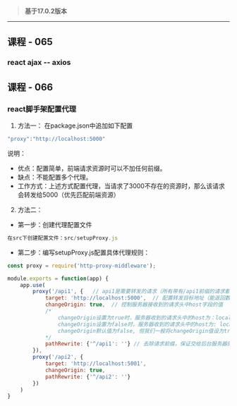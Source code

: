 > **基于17.0.2版本**

-----
## **课程 - 065**
### react ajax -- axios
## **课程 - 066**
### react脚手架配置代理
1. 方法一：
在package.json中追加如下配置
```js
"proxy":"http://localhost:5000"
```
说明：
+ 优点：配置简单，前端请求资源时可以不加任何前缀。
+ 缺点：不能配置多个代理。
+ 工作方式：上述方式配置代理，当请求了3000不存在的资源时，那么该请求会转发给5000（优先匹配前端资源）

2. 方法二：
+ 第一步：创建代理配置文件
```js
在src下创建配置文件：src/setupProxy.js
```

+ 第二步：编写setupProxy.js配置具体代理规则：
```js
const proxy = require('http-proxy-middleware');

module.exports = function(app) {
    app.use(
        proxy('/api1', {   // api1是需要转发的请求（所有带有/api1前缀的请求都会转发给5000）
            target: 'http://localhost:5000',  // 配置转发目标地址（能返回数据的服务器地址）
            changeOrigin: true,  // 控制服务器接收到的请求头中host字段的值
            /*
                changeOrigin设置为true时，服务器收到的请求头中的host为：localhost：5000
                changeOrigin设置为false时，服务器收到的请求头中的host为: localhost: 3000
                changeOrigin默认值为false, 但我们一般将changeOrigin值设为true
            */
            pathRewrite: {'^/api1': ''} // 去除请求前缀，保证交给后台服务器的是正常请求地址（必须设置）
        }),
        proxy('/api2', {
            target: 'http://localhost:5001',
            changeOrigin: true,
            pathRewrite: {'^/api2': ''}
        })
    )
}
```
